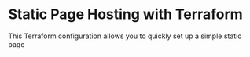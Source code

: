 # Static Page Hosting with Terraform

This Terraform configuration allows you to quickly set up a simple static page
